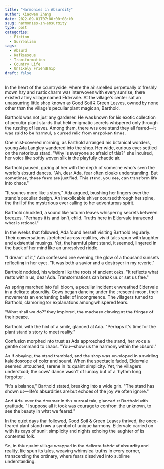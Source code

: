 ```yaml
---
title: "Harmonies in Absurdity"
author: Xiaowen Zhang
date: 2022-09-01T07:00:00+08:00
slug: harmonies-in-absurdity
type: post
categories:
  - Fiction
  - Surrealism
tags:
  - Absurd
  - Kafkaesque
  - Transformation
  - Country Life
  - Unlikely Friendship
draft: false
---
```


In the heart of the countryside, where the air smelled perpetually of freshly mown hay and rustic charm was interwoven with every sunrise, there existed a tiny village named Eldervale. At the village's center sat an unassuming little shop known as Good Soil & Green Leaves, owned by none other than the village's peculiar plant magician, Barthold.

Barthold was not just any gardener. He was known for his exotic collection of peculiar plant stands that held enigmatic secrets whispered only through the rustling of leaves. Among them, there was one stand they all feared—it was said to be harmful, a cursed relic from unspoken times.

One mist-covered morning, as Barthold arranged his botanical wonders, young Ada Langley wandered into the shop. Her wide, curious eyes settled on the notorious stand. "Why is everyone so afraid of this?" she inquired, her voice like softly woven silk in the playfully chaotic air.

Barthold paused, gazing at her with the depth of someone who's seen the world's absurd dances. "Ah, dear Ada, fear often cloaks understanding. But sometimes, these fears are justified. This stand, you see, can transform life into chaos."

"It sounds more like a story," Ada argued, brushing her fingers over the stand's peculiar design. An inexplicable shiver coursed through her spine, the thrill of the mysterious ever calling to her adventurous spirit.

Barthold chuckled, a sound like autumn leaves whispering secrets between breezes. "Perhaps it is and isn't, child. Truths here in Eldervale transcend what is rational."

In the weeks that followed, Ada found herself visiting Barthold regularly. Their conversations stretched across realities, vivid tales spun with laughter and existential musings. Yet, the harmful plant stand, it seemed, lingered in the back of her mind like an unresolved riddle.

"I dreamt of it," Ada confessed one evening, the glow of a thousand sunsets reflecting in her eyes. "It was both a savior and a destroyer in my reverie."

Barthold nodded, his wisdom like the roots of ancient oaks. "It reflects what rests within us, dear Ada. Transformations can break us or set us free."

As spring marched into full bloom, a peculiar incident enwreathed Eldervale in a delicate absurdity. Cows began dancing under the crescent moon, their movements an enchanting ballet of incongruence. The villagers turned to Barthold, clamoring for explanations among whispered fears.

"What shall we do?" they implored, the madness clawing at the fringes of their peace.

Barthold, with the hint of a smile, glanced at Ada. "Perhaps it's time for the plant stand's story to meet reality."

Confusion morphed into trust as Ada approached the stand, her voice a gentle command to chaos. "You—show us the harmony within the absurd."

As if obeying, the stand trembled, and the shop was enveloped in a swirling kaleidoscope of color and sound. When the spectacle faded, Eldervale seemed untouched, serene in its quaint simplicity. Yet, the villagers understood; the cows' dance wasn't of lunacy but of a rhythm long forgotten.

"It's a balance," Barthold stated, breaking into a wide grin. "The stand has shown us—life's absurdities are but echoes of the joy we often ignore."

And Ada, ever the dreamer in this surreal tale, glanced at Barthold with gratitude. "I suppose all it took was courage to confront the unknown, to see the beauty in what we feared."

In the quiet days that followed, Good Soil & Green Leaves thrived, the once-feared plant stand now a symbol of unique harmony. Eldervale carried on with its days of sunlit simplicity and nights echoing the laughter of its contented folk.

So, in this quaint village wrapped in the delicate fabric of absurdity and reality, life spun its tales, weaving whimsical truths in every corner, transcending the ordinary, where fears dissolved into sublime understanding.